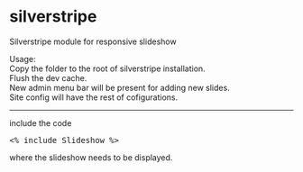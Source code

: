 # silverstripe
Silverstripe module for responsive slideshow

Usage:<br/>
Copy the folder to the root of silverstripe installation.<br/>
Flush the dev cache.<br/>
New admin menu bar will be present for adding new slides.<br/>
Site config will have the rest of cofigurations.<br/>
<hr/>
include the code <pre><% include Slideshow %></pre> where the slideshow needs to be displayed.
